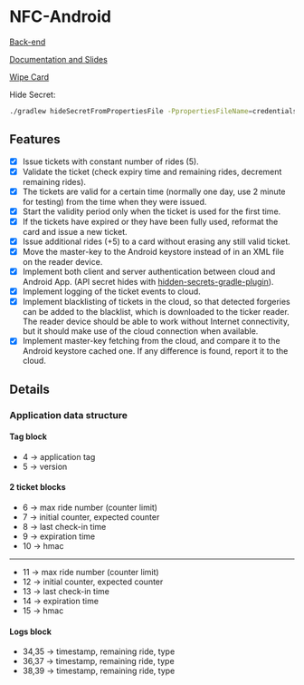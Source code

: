 # NFC-Android

[Back-end](../../tree/backend)

[Documentation and Slides](../../tree/demo)

[Wipe Card](../../tree/wipe)

Hide Secret:
    
```bash
./gradlew hideSecretFromPropertiesFile -PpropertiesFileName=credentials.properties
```

## Features
- [X] Issue tickets with constant number of rides (5).
- [X] Validate the ticket (check expiry time and remaining rides, decrement remaining rides).
- [X] The tickets are valid for a certain time (normally one day, use 2 minute for testing) from the time when they were issued.
- [X] Start the validity period only when the ticket is used for the first time.
- [X] If the tickets have expired or they have been fully used, reformat the card and issue a new ticket.
- [X] Issue additional rides (+5) to a card without erasing any still valid ticket.
- [X] Move the master-key to the Android keystore instead of in an XML file on the reader device.
- [X] Implement both client and server authentication between cloud and Android App. (API secret hides with [hidden-secrets-gradle-plugin](https://github.com/klaxit/hidden-secrets-gradle-plugin)).
- [X] Implement logging of the ticket events to cloud.
- [X] Implement blacklisting of tickets in the cloud, so that detected forgeries can be added to the blacklist, which is downloaded to the ticker reader. The reader device should be able to work without Internet connectivity, but it should make use of the cloud connection when available.
- [X] Implement master-key fetching from the cloud, and compare it to the Android keystore cached one. If any difference is found, report it to the cloud.

## Details
### Application data structure 

#### Tag block
- 4 -> application tag
- 5 -> version

#### 2 ticket blocks
- 6 -> max ride number (counter limit)
- 7 -> initial counter, expected counter
- 8 -> last check-in time
- 9 -> expiration time
- 10 -> hmac
---
- 11 -> max ride number (counter limit)
- 12 -> initial counter, expected counter
- 13 -> last check-in time
- 14 -> expiration time
- 15 -> hmac

#### Logs block
- 34,35 -> timestamp, remaining ride, type
- 36,37 -> timestamp, remaining ride, type
- 38,39 -> timestamp, remaining ride, type
